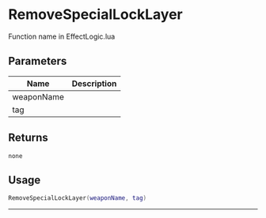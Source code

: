 # RemoveSpecialLockLayer

Function name in EffectLogic.lua

## Parameters

| Name       | Description |
| ---------- | ----------- |
| weaponName |             |
| tag        |             |

## Returns

`none`

## Usage

```lua
RemoveSpecialLockLayer(weaponName, tag)
```

---

